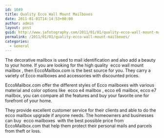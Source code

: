 ```yaml
---
id: 1049
title: Quality Ecco Wall Mount Mailboxes
date: 2011-01-01T14:14:53+00:00
author: admin
layout: post
guid: http://www.jafotography.com/2011/01/01/quality-ecco-wall-mount-mailboxes/
permalink: /2011/01/01/quality-ecco-wall-mount-mailboxes/
categories:
  - General
---
```

The decorative mailbox is used to mail identification and also add a beauty to your home. If you are looking for the high quality &nbsp;ecco wall mount mailbox&nbsp;, then EccoMailbox.com is the best source for you. They carry a variety of Ecco mailboxes and accessories with discounted prices.

EccoMailbox.com offer the different styles of Ecco mailboxes with various material and color options like &nbsp;ecco e4 mailbox&nbsp;, ecco e6 mailbox, ecco e7 mailbox, you can compare all the features and buy your favorite one for forefront of your home.

They provide excellent customer service for their clients and able to do the ecco mailbox upgrade if anyone needs. The homeowners and businesses can buy &nbsp;ecco mailboxes&nbsp; with the best possible price from EccoMailbox.com that help them protect their personal mails and parcels from theft or loss.